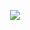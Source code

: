 <p align="center"><img src="https://github.com/AnonWasTaken/AnonWasTaken/assets/155280692/0aeeb5f2-0fa1-47f9-ae91-015680498662">
</p>

